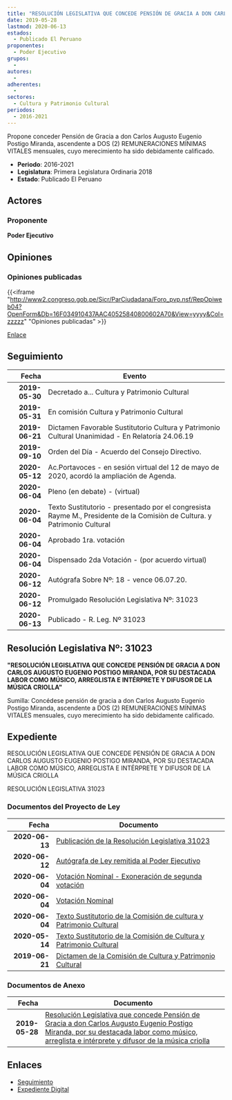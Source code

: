 ```yaml
---
title: "RESOLUCIÓN LEGISLATIVA QUE CONCEDE PENSIÓN DE GRACIA A DON CARLOS AUGUSTO EUGENIO POSTIGO MIRANDA, POR SU DESTACADA LABOR COMO MÚSICO, ARREGLISTA E INTÉRPRETE Y DIFUSOR DE LA MÚSICA CRIOLLA"
date: 2019-05-28
lastmod: 2020-06-13
estados: 
  - Publicado El Peruano
proponentes: 
  - Poder Ejecutivo
grupos: 
  - 
autores: 
  - 
adherentes: 
  - 
sectores: 
  - Cultura y Patrimonio Cultural
periodos: 
  - 2016-2021
---
```


Propone conceder Pensión de Gracia a don Carlos Augusto Eugenio Postigo Miranda, ascendente a DOS (2) REMUNERACIONES MÍNIMAS VITALES mensuales, cuyo merecimiento ha sido debidamente calificado.

- **Periodo**: 2016-2021
- **Legislatura**: Primera Legislatura Ordinaria 2018
- **Estado**: Publicado El Peruano

## Actores

### Proponente

**Poder Ejecutivo**


## Opiniones

### Opiniones publicadas

{{<iframe "http://www2.congreso.gob.pe/Sicr/ParCiudadana/Foro_pvp.nsf/RepOpiweb04?OpenForm&Db=16F034910437AAC40525840800602A70&View=yyyy&Col=zzzzz" "Opiniones publicadas" >}}

[Enlace](http://www2.congreso.gob.pe/Sicr/ParCiudadana/Foro_pvp.nsf/RepOpiweb04?OpenForm&Db=16F034910437AAC40525840800602A70&View=yyyy&Col=zzzzz)

## Seguimiento

| Fecha | Evento |
|------:|--------|
| **2019-05-30** | Decretado a... Cultura y Patrimonio Cultural|
| **2019-05-31** | En comisión Cultura y Patrimonio Cultural|
| **2019-06-21** | Dictamen Favorable Sustitutorio Cultura y Patrimonio Cultural Unanimidad - En Relatoría 24.06.19|
| **2019-09-10** | Orden del Día - Acuerdo del Consejo Directivo.|
| **2020-05-12** | Ac.Portavoces - en sesión virtual del 12 de mayo de 2020, acordó la ampliación de Agenda.|
| **2020-06-04** | Pleno (en debate) - (virtual)|
| **2020-06-04** | Texto Sustitutorio - presentado por el congresista Rayme M., Presidente de la Comisiòn de Cultura. y Patrimonio Cultural|
| **2020-06-04** | Aprobado 1ra. votación|
| **2020-06-04** | Dispensado 2da Votación - (por acuerdo virtual)|
| **2020-06-12** | Autógrafa Sobre Nº: 18 - vence 06.07.20.|
| **2020-06-12** | Promulgado Resolución Legislativa Nº: 31023|
| **2020-06-13** | Publicado - R. Leg. Nº 31023|

## Resolución Legislativa Nº: 31023

**"RESOLUCIÓN LEGISLATIVA QUE CONCEDE PENSIÓN DE GRACIA A DON CARLOS AUGUSTO EUGENIO POSTIGO MIRANDA, POR SU DESTACADA LABOR COMO MÚSICO, ARREGLISTA E INTÉRPRETE Y DIFUSOR DE LA MÚSICA CRIOLLA"**

Sumilla: Concédese pensión de gracia a don Carlos Augusto Eugenio Postigo Miranda, ascendente a DOS (2) REMUNERACIONES MÍNIMAS VITALES mensuales, cuyo merecimiento ha sido debidamente calificado.


## Expediente

RESOLUCIÓN LEGISLATIVA QUE CONCEDE PENSIÓN DE GRACIA A DON CARLOS AUGUSTO EUGENIO POSTIGO MIRANDA, POR SU DESTACADA LABOR COMO MÚSICO, ARREGLISTA E INTÉRPRETE Y DIFUSOR DE LA MÚSICA CRIOLLA

RESOLUCIÓN LEGISLATIVA 31023


### Documentos del Proyecto de Ley

| Fecha | Documento |
|------:|--------|
| **2020-06-13** | [Publicación de la Resolución Legislativa 31023](http://www.leyes.congreso.gob.pe/Documentos/2016_2021/ADLP/Normas_Legales/31023-RLG.pdf) |
| **2020-06-12** | [Autógrafa de Ley remitida al Poder Ejecutivo](http://www.leyes.congreso.gob.pe/Documentos/2016_2021/ADLP/Texto_Aprobado/AU04398-20200612.pdf) |
| **2020-06-04** | [Votación Nominal - Exoneración de segunda votación](http://www.leyes.congreso.gob.pe/Documentos/2016_2021/Asistencia_y_Votacion/Proyectos_de_Ley/Votacion_Nominal/VNESV04398-20200604.pdf) |
| **2020-06-04** | [Votación Nominal](http://www.leyes.congreso.gob.pe/Documentos/2016_2021/Asistencia_y_Votacion/Proyectos_de_Ley/Votacion_Nominal/VN04398-20200604.pdf) |
| **2020-06-04** | [Texto Sustitutorio de la Comisión de cultura y Patrimonio Cultural](http://www.leyes.congreso.gob.pe/Documentos/2016_2021/Texto_Sustitutorio/Proyectos_de_Ley/TS04398-20200604.pdf) |
| **2020-05-14** | [Texto Sustitutorio de la Comisión de Cultura y Patrimonio Cultural](http://www.leyes.congreso.gob.pe/Documentos/2016_2021/Texto_Sustitutorio/Proyectos_de_Ley/TS04398-20200514.pdf) |
| **2019-06-21** | [Dictamen de la Comisión de Cultura y Patrimonio Cultural](http://www.leyes.congreso.gob.pe/Documentos/2016_2021/Dictamenes/Proyectos_de_Ley/04398DC05MAY20190621.pdf) |

### Documentos de Anexo

| Fecha | Documento |
|------:|--------|
| **2019-05-28** | [Resolución Legislativa que concede Pensión de Gracia a don Carlos Augusto Eugenio Postigo Miranda, por su destacada labor como músico, arreglista e intérprete y difusor de la música criolla](http://www.leyes.congreso.gob.pe/Documentos/2016_2021/Proyectos_de_Ley_y_de_Resoluciones_Legislativas/PL0439820190528.pdf) |

## Enlaces 

- [Seguimiento](http://www2.congreso.gob.pehttp://www2.congreso.gob.pe/Sicr/TraDocEstProc/CLProLey2016.nsf/f7fff46988ca05b1052578e100829cc7/ee7454bd6af766ab05258408006117f7?OpenDocument)
- [Expediente Digital](http://www2.congreso.gob.pehttp://www2.congreso.gob.pe/Sicr/TraDocEstProc/CLProLey2016.nsf/f7fff46988ca05b1052578e100829cc7/ee7454bd6af766ab05258408006117f7?OpenDocument&Click=05257FB7005EB655.eb71d0cf91d8294e05256cdf006b5706/$Body/0.1C6C)
